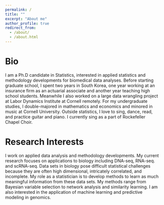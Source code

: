 ```yaml
---
permalink: /
title: ""
excerpt: "About me"
author_profile: true
redirect_from: 
  - /about/
  - /about.html
---
```


Bio
====
I am a Ph.D candidate in Statistics, interested in applied statistics and methodology developments for biomedical data analyses. Before starting graduate school, I spent two years in South Korea, one year working at an insurance firm as an actuarial associate and another year teaching high school students. Meanwhile I also worked on a large data wrangling project at Labor Dynamics Institute at Cornell remotely. For my undergraduate studies, I double-majored in mathematics and economics and minored in music at Cornell University. Outside statistics, I love to sing, dance, read, and practice guitar and piano. I currently sing as a part of Rockefeller Chapel Choir.

Research Interests
====
I work on applied data analysis and methodology developments. My current research focuses on applications to biology including DNA-seq, RNA-seq. and scRNA-seq. Data sets in biology pose difficult statistical challenges because they are often high dimensional, intricately correlated, and incomplete. My role as a statistician is to develop methods to learn as much meaningful information from these data sets. My methods range from Bayesian variable selection to network analysis and similarity learning. I am also interested in the application of machine learning and predictive modeling in genomics.


